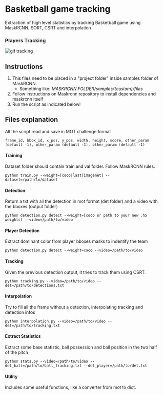 # Basketball game tracking
Extraction of high level statistics by tracking Basketball game using MaskRCNN, SORT, CSRT and interpolation

### Players Tracking
![gif tracking](https://github.com/simoberny/basket_tracking/blob/master/data/ball_track.gif)


## Instructions
1. This files need to be placed in a "project folder" inside samples folder of MaskRCNN.
   -  Something like: *MASKRCNN FOLDER/samples/{custom}/files*
2. Follow instructions on Maskrcnn repository to install dependencies and maskrcnn itself
3. Run the script as indicated below!

## Files explanation
All the script read and save in MOT challenge format

```
frame_id, bbox_id, x_pos, y_pos, width, height, score, other_param (default -1), other_param (default -1), other_param (default -1)
```

#### Training
Dataset folder should contain train and val folder. Follow MaskRCNN rules. 
```
python train.py --weight=[coco|last|imagenet] --dataset=/path/to/dataset
```

#### Detection
Return a txt with all the detection in mot format (det folder) and a video with the bboxes (output folder)
```
python detection.py detect --weight=[coco or path to your new .h5 weights] --video=/path/to/video
```

#### Player Detection
Extract dominant color from player bboxes masks to indentify the team
```
python detection.py detect --weight=coco --video=/path/to/video
```

#### Tracking
Given the previous detection output, it tries to track them using CSRT.
```
python tracking.py --video=/path/to/video --det=/path/to/detections.txt
```

#### Interpolation
Try to fill all the frame without a detection, interpolating tracking and detection infos
```
python interpolation.py --video=/path/to/video --det=/path/to/tracking.txt
```

#### Extract Statistics
Extract some base statistic, ball possession and ball position in the two half of the pitch
```
python stats.py --video=/path/to/video --det_ball=/path/to/ball_tracking.txt --det_player=/path/to/det.txt
```

#### Utility
Includes some useful functions, like a converter from mot to dict. 





